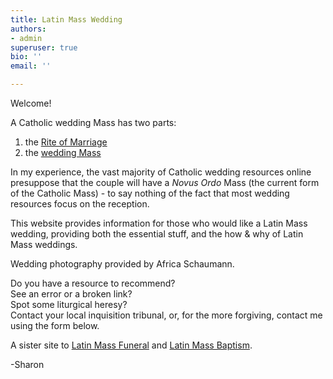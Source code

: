 ```yaml
---
title: Latin Mass Wedding
authors:
- admin
superuser: true
bio: ''
email: ''

---
```


<html prefix="og: http://ogp.me/ns#">
<head>
  
  <!-- Google Tag Manager -->
<script>(function(w,d,s,l,i){w[l]=w[l]||[];w[l].push({'gtm.start':
new Date().getTime(),event:'gtm.js'});var f=d.getElementsByTagName(s)[0],
j=d.createElement(s),dl=l!='dataLayer'?'&l='+l:'';j.async=true;j.src=
'https://www.googletagmanager.com/gtm.js?id='+i+dl;f.parentNode.insertBefore(j,f);
})(window,document,'script','dataLayer','GTM-TZRL2CP');</script>
<!-- End Google Tag Manager -->
  
<title>Latin Mass Wedding</title>
<meta property="og:title" content="Latin Mass Wedding" />
<meta property="og:type" content="website" />
<meta property="og:url" content="https://www.latinmasswedding.com/" />
<meta property="og:image" content="https://www.latinmasswedding.com/img/sharing2.JPG" />
</head>
</html>

Welcome!

A Catholic wedding Mass has two parts:

1. the [Rite of Marriage](/rite-of-marriage/)
2. the [wedding Mass](/wedding-mass/)

In my experience, the vast majority of Catholic wedding resources online presuppose that the couple will have a _Novus Ordo_ Mass (the current form of the Catholic Mass) - to say nothing of the fact that most wedding resources focus on the reception.

This website provides information for those who would like a Latin Mass wedding, providing both the essential stuff, and the how & why of Latin Mass weddings.

Wedding photography provided by Africa Schaumann.  

Do you have a resource to recommend?   
See an error or a broken link?   
Spot some liturgical heresy?   
Contact your local inquisition tribunal, or, for the more forgiving, contact me using the form below.

A sister site to [Latin Mass Funeral](https://www.latinmassfuneral.com/) and [Latin Mass Baptism](https://www.latinmassbaptism.com/).

\-Sharon
